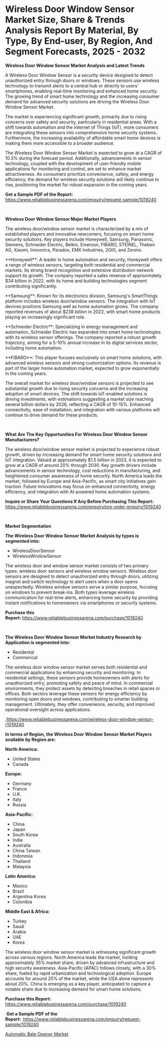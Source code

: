 <p><h1>Wireless Door Window Sensor Market Size, Share & Trends Analysis Report By Material, By Type, By End-user, By Region, And Segment Forecasts, 2025 - 2032</h1></p><p><strong>Wireless Door Window Sensor Market Analysis and Latest Trends</strong></p>
<p><p>A Wireless Door Window Sensor is a security device designed to detect unauthorized entry through doors or windows. These sensors use wireless technology to transmit alerts to a central hub or directly to users’ smartphones, enabling real-time monitoring and enhanced home security. The growing trend of smart home technology and the increasing consumer demand for advanced security solutions are driving the Wireless Door Window Sensor Market.</p><p>The market is experiencing significant growth, primarily due to rising concerns over safety and security, particularly in residential areas. With a shift towards automation and the Internet of Things (IoT), more consumers are integrating these sensors into comprehensive home security systems. Furthermore, the increasing availability of affordable smart home devices is making them more accessible to a broader audience.</p><p>The Wireless Door Window Sensor Market is expected to grow at a CAGR of 10.3% during the forecast period. Additionally, advancements in sensor technology, coupled with the development of user-friendly mobile applications for monitoring and control, are set to enhance market attractiveness. As consumers prioritize convenience, safety, and energy efficiency, the demand for wireless security solutions will likely continue to rise, positioning the market for robust expansion in the coming years.</p></p>
<p><strong>Get a Sample PDF of the Report:&nbsp;</strong> <a href="https://www.reliablebusinessarena.com/enquiry/request-sample/1019240?utm_campaign=3566&utm_medium=2&utm_source=Github&utm_content=ia&utm_term=11042025&utm_id=wireless-door-window-sensor">https://www.reliablebusinessarena.com/enquiry/request-sample/1019240</a></p>
<p>&nbsp;</p>
<p><strong>Wireless Door Window Sensor Major Market Players</strong></p>
<p><p>The wireless door/window sensor market is characterized by a mix of established players and innovative newcomers, focusing on smart home security solutions. Key players include Honeywell, Samsung, Panasonic, Siemens, Schneider Electric, Belkin, Emerson, FIBARO, STEINEL, Theben AG, Xiaomi, Inovonics, Paradox, EMX Industries, 2GIG, and Zennio.</p><p>**Honeywell**: A leader in home automation and security, Honeywell offers a range of wireless sensors, targeting both residential and commercial markets. Its strong brand recognition and extensive distribution network support its growth. The company reported a sales revenue of approximately $34 billion in 2022, with its home and building technologies segment contributing significantly.</p><p>**Samsung**: Known for its electronics division, Samsung's SmartThings platform includes wireless door/window sensors. The integration with IoT devices positions Samsung well as home automation grows. The company reported revenues of about $238 billion in 2022, with smart home products playing an increasingly significant role.</p><p>**Schneider Electric**: Specializing in energy management and automation, Schneider Electric has expanded into smart home technologies with its wireless sensor offerings. The company reported a robust growth trajectory, aiming for a 5-10% annual increase in its digital services sector, including home automation.</p><p>**FIBARO**: This player focuses exclusively on smart home solutions, with advanced wireless sensors and strong customization options. Its revenue is part of the larger home automation market, expected to grow exponentially in the coming years.</p><p>The overall market for wireless door/window sensors is projected to see substantial growth due to rising security concerns and the increasing adoption of smart devices. The shift towards IoT-enabled solutions is driving investments, with estimations suggesting a market size reaching several billion dollars by 2026, reflecting a CAGR of 10-15%. Enhanced connectivity, ease of installation, and integration with various platforms will continue to drive demand for these products.</p></p>
<p>&nbsp;</p>
<p><strong>What Are The Key Opportunities For Wireless Door Window Sensor Manufacturers?</strong></p>
<p><p>The wireless door/window sensor market is projected to experience robust growth, driven by increasing demand for smart home security solutions and IoT integration. Valued at approximately $1.5 billion in 2023, it is expected to grow at a CAGR of around 20% through 2030. Key growth drivers include advancements in sensor technology, cost reductions in manufacturing, and heightened consumer awareness of home security. North America leads the market, followed by Europe and Asia-Pacific, as smart city initiatives gain traction. Future innovations may focus on enhanced connectivity, energy efficiency, and integration with AI-powered home automation systems.</p></p>
<p><strong>Inquire or Share Your Questions If Any Before Purchasing This Report:</strong> <a href="https://www.reliablebusinessarena.com/enquiry/pre-order-enquiry/1019240?utm_campaign=3566&utm_medium=2&utm_source=Github&utm_content=ia&utm_term=11042025&utm_id=wireless-door-window-sensor">https://www.reliablebusinessarena.com/enquiry/pre-order-enquiry/1019240</a></p>
<p>&nbsp;</p>
<p><strong>Market Segmentation</strong></p>
<p><strong>The Wireless Door Window Sensor Market Analysis by types is segmented into:</strong></p>
<p><ul><li>WirelessDoorSensor</li><li>WirelessWindowSensor</li></ul></p>
<p><p>The wireless door and window sensor market consists of two primary types: wireless door sensors and wireless window sensors. Wireless door sensors are designed to detect unauthorized entry through doors, utilizing magnet and switch technology to alert users when a door opens unexpectedly. Wireless window sensors serve a similar purpose, focusing on windows to prevent break-ins. Both types leverage wireless communication for real-time alerts, enhancing home security by providing instant notifications to homeowners via smartphones or security systems.</p></p>
<p><strong>Purchase this Report:&nbsp;</strong><a href="https://www.reliablebusinessarena.com/purchase/1019240?utm_campaign=3566&utm_medium=2&utm_source=Github&utm_content=ia&utm_term=11042025&utm_id=wireless-door-window-sensor">https://www.reliablebusinessarena.com/purchase/1019240</a></p>
<p>&nbsp;</p>
<p><strong>The Wireless Door Window Sensor Market Industry Research by Application is segmented into:</strong></p>
<p><ul><li>Residental</li><li>Commerical</li></ul></p>
<p><p>The wireless door window sensor market serves both residential and commercial applications by enhancing security and monitoring. In residential settings, these sensors provide homeowners with alerts for unauthorized entry, promoting safety and peace of mind. In commercial environments, they protect assets by detecting breaches in retail spaces or offices. Both sectors leverage these sensors for energy efficiency by monitoring open doors and windows, contributing to smarter building management. Ultimately, they offer convenience, security, and improved operational oversight across applications.</p></p>
<p><a href="https://www.reliablebusinessarena.com/wireless-door-window-sensor-r1019240?utm_campaign=3566&utm_medium=2&utm_source=Github&utm_content=ia&utm_term=11042025&utm_id=wireless-door-window-sensor">&nbsp;https://www.reliablebusinessarena.com/wireless-door-window-sensor-r1019240</a></p>
<p><strong>In terms of Region, the Wireless Door Window Sensor Market Players available by Region are:</strong></p>
<p>
    <p> <strong> North America: </strong>
        <ul>
            <li>United States</li>
            <li>Canada</li>
        </ul>
        </p> 
    <p> <strong> Europe: </strong>
        <ul>
            <li>Germany</li>
            <li>France</li>
            <li>U.K.</li>
            <li>Italy</li>
            <li>Russia</li>
        </ul>
        </p> 
    <p> <strong> Asia-Pacific: </strong>
        <ul>
            <li>China</li>
            <li>Japan</li>
            <li>South Korea</li>
            <li>India</li>
            <li>Australia</li>
            <li>China Taiwan</li>
            <li>Indonesia</li>
            <li>Thailand</li>
            <li>Malaysia</li>
        </ul>
        </p> 
    <p> <strong> Latin America: </strong>
        <ul>
            <li>Mexico</li>
            <li>Brazil</li>
            <li>Argentina Korea</li>
            <li>Colombia</li>
        </ul>
        </p> 
    <p> <strong> Middle East & Africa: </strong>
        <ul>
            <li>Turkey</li>
            <li>Saudi</li>
            <li>Arabia</li>
            <li>UAE</li>
            <li>Korea</li>
        </ul>
    </p>
    </p>
<p><p>The wireless door window sensor market is witnessing significant growth across various regions. North America leads the market, holding approximately 35% market share, driven by advanced infrastructure and high security awareness. Asia-Pacific (APAC) follows closely, with a 30% share, fueled by rapid urbanization and technological adoption. Europe accounts for around 25% of the market, while the USA alone represents about 20%. China is emerging as a key player, anticipated to capture a notable share due to increasing demand for smart home solutions.</p></p>
<p><strong>Purchase this Report: </strong><a href="https://www.reliablebusinessarena.com/purchase/1019240?utm_campaign=3566&utm_medium=2&utm_source=Github&utm_content=ia&utm_term=11042025&utm_id=wireless-door-window-sensor">https://www.reliablebusinessarena.com/purchase/1019240</a></p>
<p>&nbsp;<strong>Get a Sample PDF of the Report:&nbsp;&nbsp;</strong><a href="https://www.reliablebusinessarena.com/enquiry/request-sample/1019240?utm_campaign=3566&utm_medium=2&utm_source=Github&utm_content=ia&utm_term=11042025&utm_id=wireless-door-window-sensor">https://www.reliablebusinessarena.com/enquiry/request-sample/1019240</a></p>
<p><strong></strong></p>
<p><p><a href="https://github.com/snaikraso/Market-Research-Report-List-1/blob/main/automatic-bale-opener-market.md?utm_campaign=3566&utm_medium=2&utm_source=Github&utm_content=ia&utm_term=11042025&utm_id=wireless-door-window-sensor">Automatic Bale Opener Market</a></p></p>